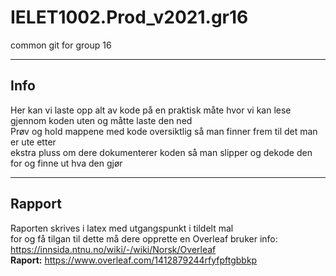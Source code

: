 # IELET1002.Prod_v2021.gr16
common git for group 16 
  
 ____________________________________________________________________________________________________________________________________________
  
## Info
Her kan vi laste opp alt av kode på en praktisk måte hvor vi kan lese gjennom koden uten og måtte laste den ned  
Prøv og hold mappene med kode oversiktlig så man finner frem til det man er ute etter  
ekstra pluss om dere dokumenterer koden så man slipper og dekode den for og finne ut hva den gjør  
  
 ____________________________________________________________________________________________________________________________________________
  
## Rapport
Raporten skrives i latex med utgangspunkt i tildelt mal  
for og få tilgan til dette må dere opprette en Overleaf bruker info: https://innsida.ntnu.no/wiki/-/wiki/Norsk/Overleaf  
**Raport:** https://www.overleaf.com/1412879244rfyfpftgbbkp  
